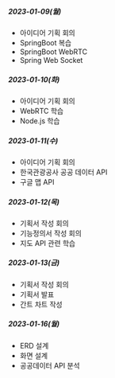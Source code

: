 ##### 2023-01-09(월)

- 아이디어 기획 회의
- SpringBoot 복습
- SpringBoot WebRTC
- Spring Web Socket

##### 2023-01-10(화)

- 아이디어 기획 회의
- WebRTC 학습
- Node.js 학습

##### 2023-01-11(수)

- 아이디어 기획 회의
- 한국관광공사 공공 데이터 API
- 구글 맵 API

##### 2023-01-12(목)

- 기획서 작성 회의
- 기능정의서 작성 회의
- 지도 API 관련 학습

##### 2023-01-13(금)

- 기획서 작성 회의
- 기획서 발표
- 간트 차트 작성

##### 2023-01-16(월)

- ERD 설계
- 화면 설계
- 공공데이터 API 분석
